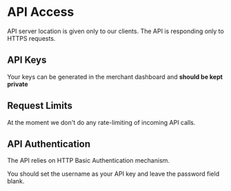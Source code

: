 # API Access
API server location is given only to our clients.
The API is responding only to HTTPS requests.

## API Keys
Your keys can be generated in the merchant dashboard and **should be kept private**

## Request Limits
At the moment we don't do any rate-limiting of incoming API calls.

## API Authentication
The API relies on HTTP Basic Authentication mechanism.

You should set the username as your API key and leave the password field blank.
